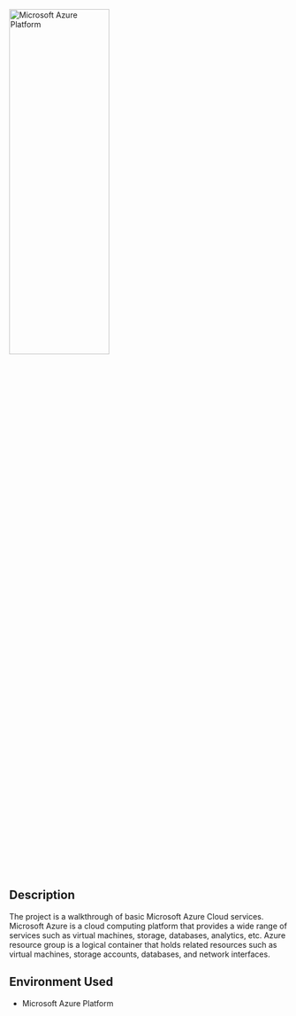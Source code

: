 <img src="https://i.imgur.com/zuBTxtZ.jpg" height="40%" width="60%" alt="Microsoft Azure Platform"/>
<h2>Description</h2>
The project is a walkthrough of basic Microsoft Azure Cloud services. Microsoft Azure is a cloud computing platform that provides a wide range of services such as virtual machines, storage, databases, analytics, etc.  Azure resource group is a logical container that holds related resources such as virtual machines, storage accounts, databases, and network interfaces.
<br />
<h2>Environment Used </h2>
<ul>
  <li>Microsoft Azure Platform</li>
</ul>  
<br />
